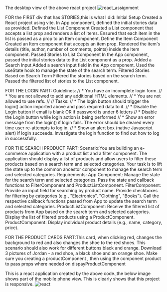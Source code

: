 The desktop view of the above react project
![react_assignment](https://github.com/254ann/REACT/assets/108072433/57449548-26c8-40e3-a33c-a6f351dfa480)

FOR the FIRST div that has STORIES,this is what I did: Initial Setup
Created a React project using vite.
In App component, defined the initial stories data as provided.
Defined the List Component
Created a List component that accepts a list prop and renders a list of items.
Ensured that each item in the list is passed as a prop to an Item component.
Define the Item Component
Created an Item component that accepts an item prop.
Rendered the item's details (title, author, number of comments, points) inside the Item component.
Passed Stories to List Component
In the App component, passed the initial stories data to the List component as a prop.
Added a Search Input
Added a search input field in the App component.
Used the useState hook to manage the state of the search term.
Filtered Stories Based on Search Term
Filtered the stories based on the search term.
Passed the filtered list of stories to the List component.

FOR THE LOGIN PART: Guidelines:
// * You have an incomplete login form.
// * You are not allowed to add any additional HTML elements.
// * You are not allowed to use refs.
//
// Tasks:
//  * The login button should trigger the login() action imported above and pass required data to it.
//  * Disable the Login button if email is blank OR if password is under 6 letters
//  * Disable the Login button while login action is being performed
//  * Show an error message from the login() if login fails. The error should be cleared every time user re-attempts to log in.
//  * Show an alert box (native Javascript alert) if login succeeds. Investigate the login function to find out how to log in successfully.
 
FOR THE SEARCH PRODUCT PART: Scenario:You are building an e-commerce application with a product list and a filter component. The application should display a list of products and allow users to filter these products based on a search term and selected categories. Your task is to lift the state up to the common ancestor component to manage the search term and selected categories.
Requirements:
App Component:
Manage the state for the search term and selected categories.
Pass the state and callback functions to FilterComponent and ProductListComponent.
FilterComponent:
Provide an input field for searching by product name.
Provide checkboxes for filtering by categories (e.g., "Electronics", "Clothing", "Books").
Call the respective callback functions passed from App to update the search term and selected categories.
ProductListComponent:
Receive the filtered list of products from App based on the search term and selected categories.
Display the list of filtered products using a ProductComponent.
ProductComponent:
Display individual product details (e.g., name, category, price).

FOR THE PRODUCT CARDS PART:This card, when clicking red, changes the background to red and also changes the shoe to the red shoes. This scenario should also work for different buttons black and orange. Download 3 pictures of Jordan - a red shoe, a black shoe and an orange shoe. Make sure you creating a productComponent , then using the component product to pass props where needed on dispayProductComponent

This is a react application created by the above code.,the below image shows part of the mobile phone view. This is clearly shows that this project is responsive.
![react](https://github.com/254ann/REACT/assets/108072433/cd6998fd-8536-491a-99a3-66e1cc6e3a41)
